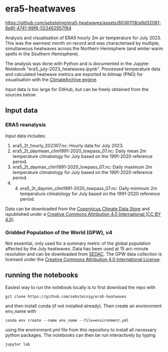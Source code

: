 # era5-heatwaves

https://github.com/sebsteinig/era5-heatwaves/assets/80361118/a9d32081-6e6f-4741-99f6-553462957f84

Analysis and visualisation of ERA5 hourly 2m air temperature for July 2023. This was the warmest month on record and was characterised
by multiple, simultaneous heatwaves across the Northern Hemisphere (and winter warm spells in the Southern Hemisphere).

The analysis was done with Python and is documented in the Jupyter Notebook "era5_july-2023_heatwaves.ipynb". Processed temperature data
and calculated heatwave metrics are exported to bitmap (PNG) for visualisation with the [ClimateArchive engine](climatearchive.org).

Input data is too large for GitHub, but can be freely obtained from the sources below:

## Input data
### ERA5 reanalysis
Input data includes:
1. era5_2t_hourly_202307.nc: Hourly data for July 2023.
2. era5_2t_daymean_clim1991-2020_lowpass_07.nc: Daily mean 2m temperature climatology for July based on the 1991-2020 reference period.
3. era5_2t_daymax_clim1991-2020_lowpass_07.nc: Daily maximum 2m temperature climatology for July based on the 1991-2020 reference period.
4. 4. era5_2t_daymin_clim1991-2020_lowpass_07.nc: Daily minimum 2m temperature climatology for July based on the 1991-2020 reference period.

Data can be downloaded from the [Copernicus Climate Data Store](https://cds.climate.copernicus.eu/cdsapp#!/home) and ispublished under a 
[Creative Commons Attribution 4.0 International (CC BY 4.0)](https://creativecommons.org/licenses/by/4.0/). 

### Gridded Population of the World (GPW), v4
Not essential, only used for a summary metric of the global population affected by the July heatwaves. Data has been used at 15 arc-minute resolution
and can be downloaded from [SEDAC](https://sedac.ciesin.columbia.edu/data/collection/gpw-v4). The GPW data collection is licensed under the [Creative Commons Attribution 4.0 International License](http://creativecommons.org/licenses/by/4.0).

## running the notebooks

Easiest way to run the notebook locally is to first download the repo with

```
git clone https://github.com/sebsteinig/era5-heatwaves
```
and then install conda (if not installed already). Then create an environment env_name with

```
conda env create --name env_name --file=environment.yml
```
using the environment.yml file from this repository to install all necessary python packages. The notebooks can then be run interactively by typing

```
jupyter lab
```
